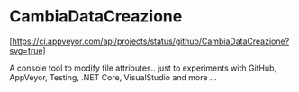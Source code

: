 # CambiaDataCreazione

[https://ci.appveyor.com/api/projects/status/github/CambiaDataCreazione?svg=true]


A console tool to modify file attributes.. just to experiments with GitHub, AppVeyor, Testing, .NET Core, VisualStudio and more ...
